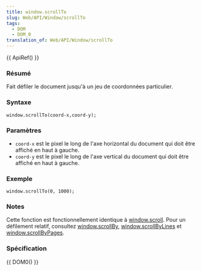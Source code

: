 ```yaml
---
title: window.scrollTo
slug: Web/API/Window/scrollTo
tags:
  - DOM
  - DOM_0
translation_of: Web/API/Window/scrollTo
---
```

{{ ApiRef() }}

### Résumé

Fait défiler le document jusqu'à un jeu de coordonnées particulier.

### Syntaxe

    window.scrollTo(coord-x,coord-y);

### Paramètres

- `coord-x` est le pixel le long de l'axe horizontal du document qui doit être affiché en haut à gauche.
- `coord-y` est le pixel le long de l'axe vertical du document qui doit être affiché en haut à gauche.

### Exemple

    window.scrollTo(0, 1000);

### Notes

Cette fonction est fonctionnellement identique à [window.scroll](scroll). Pour un défilement relatif, consultez [window.scrollBy](scrollBy), [window.scrollByLines](scrollByLines) et [window.scrollByPages](scrollByPages).

### Spécification

{{ DOM0() }}
